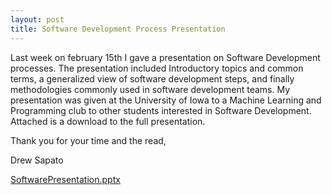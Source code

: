 ```yaml
---
layout: post
title: Software Development Process Presentation
---
```


Last week on february 15th I gave a presentation on Software Development processes. The presentation included Introductory topics and common terms, a generalized view of software development steps, and finally methodologies commonly used in software development teams. My presentation was given at the University of Iowa to a Machine Learning and Programming club to other students interested in Software Development. Attached is a download to the full presentation.

Thank you for your time and the read,
  
  Drew Sapato
  
 [SoftwarePresentation.pptx](https://github.com/SirRupertt/SirRupertt.github.io/files/10799350/SoftwarePresentation.pptx)
